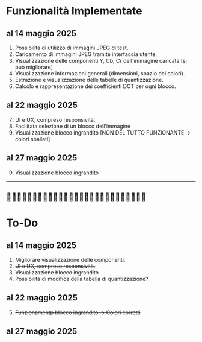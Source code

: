 # Funzionalità Implementate 
## al 14 maggio 2025

1. Possibilità di utilizzo di immagini JPEG di test.
2. Caricamento di immagini JPEG tramite interfaccia utente.
3. Visualizzazione delle componenti Y, Cb, Cr dell'immagine caricata [si può migliorare]
4. Visualizzazione informazioni generali (dimensioni, spazio dei colori).
5. Estrazione e visualizzazione delle tabelle di quantizzazione.
6. Calcolo e rappresentazione dei coefficienti DCT per ogni blocco.

## al 22 maggio 2025
7. UI e UX, compreso responsività.
8. Facilitata selezione di un blocco dell'immagine
9. Visualizzazione blocco ingrandito [NON DEL TUTTO FUNZIONANTE -> colori sballati]

## al 27 maggio 2025
9. Visualizzazione blocco ingrandito

---
🚧🚧🚧🚧🚧🚧🚧🚧🚧🚧🚧🚧🚧🚧🚧🚧🚧🚧🚧🚧🚧🚧🚧🚧🚧🚧🚧
---

# To-Do
## al 14 maggio 2025
1. Migliorare visualizzazione delle componenti.
2. ~~UI e UX, compreso responsività.~~
3. ~~Visualizzazione blocco ingrandito~~
4. Possibilità di modifica della tabella di quantizzazione?

## al 22 maggio 2025
5. ~~Funzionamentp blocco ingrandito -> Colori corretti~~

## al 27 maggio 2025
